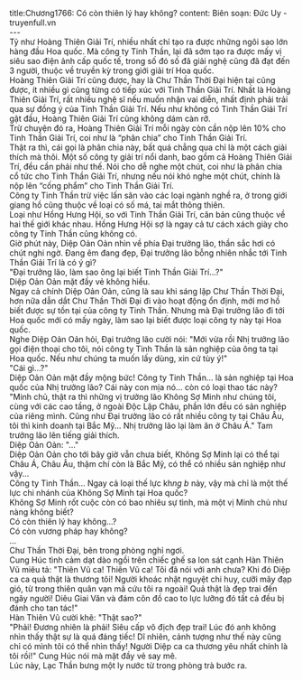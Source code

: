 title:Chương1766: Có còn thiên lý hay không?
content:
Biên soạn: Đức Uy - truyenfull.vn<br>---<br>Tỷ như Hoàng Thiên Giải Trí, nhiều nhất chỉ tạo ra được những ngôi sao lớn hàng đầu Hoa quốc. Mà công ty Tinh Thần, lại đã sớm tạo ra được mấy vị siêu sao điện ảnh cấp quốc tế, trong số đó số đã giải nghệ cũng đã đạt đến 3 người, thuộc về truyền kỳ trong giới giải trí Hoa quốc.<br>Hoàng Thiên Giải Trí cũng được, hay là Chư Thần Thời Đại hiện tại cũng được, ít nhiều gì cũng từng có tiếp xúc với Tinh Thần Giải Trí. Nhất là Hoàng Thiên Giải Trí, rất nhiều nghệ sĩ nếu muốn nhận vai diễn, nhất định phải trải qua sự đồng ý của Tinh Thần Giải Trí. Nếu như không có Tinh Thần Giải Trí gật đầu, Hoàng Thiên Giải Trí cũng không dám càn rỡ.<br>Trừ chuyện đó ra, Hoàng Thiên Giải Trí mỗi ngày còn cần nộp lên 10% cho Tinh Thần Giải Trí, coi như là “phân chia” cho Tinh Thần Giải Trí.<br>Thật ra thì, cái gọi là phân chia này, bất quá chẳng qua chỉ là một cách giải thích mà thôi. Một số công ty giải trí nổi danh, bao gồm cả Hoàng Thiên Giải Trí, đều cần phải như thế. Nói cho dễ nghe một chút, coi như là phân chia cổ tức cho Tinh Thần Giải Trí, nhưng nếu nói khó nghe một chút, chính là nộp lên “cống phẩm” cho Tinh Thần Giải Trí.<br>Công ty Tinh Thần trừ việc lấn sân vào các loại ngành nghề ra, ở trong giới giang hồ cũng thuộc về loại có số má, tai mắt thông thiên.<br>Loại như Hồng Hưng Hội, so với Tinh Thần Giải Trí, căn bản cũng thuộc về hai thế giới khác nhau. Hồng Hưng Hội sợ là ngay cả tư cách xách giày cho công ty Tinh Thần cũng không có.<br>Giờ phút này, Diệp Oản Oản nhìn về phía Đại trưởng lão, thần sắc hơi có chút nghi ngờ. Đang êm đang đẹp, Đại trưởng lão bỗng nhiên nhắc tới Tinh Thần Giải Trí là có ý gì?<br>"Đại trưởng lão, làm sao ông lại biết Tinh Thần Giải Trí...?"<br>Diệp Oản Oản mặt đầy vẻ không hiểu.<br>Ngay cả chính Diệp Oản Oản, cũng là sau khi sáng lập Chư Thần Thời Đại, hơn nữa dẫn dắt Chư Thần Thời Đại đi vào hoạt động ổn định, mới mơ hồ biết được sự tồn tại của công ty Tinh Thần. Nhưng mà Đại trưởng lão đi tới Hoa quốc mới có mấy ngày, làm sao lại biết được loại công ty này tại Hoa quốc.<br>Nghe Diệp Oản Oản hỏi, Đại trưởng lão cười nói: "Mới vừa rồi Nhị trưởng lão gọi điện thoại cho tôi, nói công ty Tinh Thần là sản nghiệp của ông ta tại Hoa quốc. Nếu như chúng ta muốn lấy dùng, xin cứ tùy ý!"<br>"Cái gì...?"<br>Diệp Oản Oản mặt đầy mộng bức! Công ty Tinh Thần... là sản nghiệp tại Hoa quốc của Nhị trưởng lão? Cái này con mịa nó... còn có loại thao tác này?<br>"Minh chủ, thật ra thì những vị trưởng lão Không Sợ Minh như chúng tôi, cùng với các cao tầng, ở ngoài Độc Lập Châu, phần lớn đều có sản nghiệp của riêng mình. Cũng như Đại trưởng lão có rất nhiều công ty tại Châu Âu, tôi thì kinh doanh tại Bắc Mỹ... Nhị trưởng lão lại làm ăn ở Châu Á." Tam trưởng lão lên tiếng giải thích.<br>Diệp Oản Oản: "..."<br>Diệp Oản Oản cho tới bây giờ vẫn chưa biết, Không Sợ Minh lại có thể tại Châu Á, Châu Âu, thậm chí còn là Bắc Mỹ, có thể có nhiều sản nghiệp như vậy...<br>Công ty Tinh Thần... Ngay cả loại thế lực kh*ng b* này, vậy mà chỉ là một thế lực chi nhánh của Không Sợ Minh tại Hoa quốc?<br>Không Sợ Minh rốt cuộc còn có bao nhiêu sự tình, mà một vị Minh chủ như nàng không biết?<br>Có còn thiên lý hay không...?<br>Có còn vương pháp hay không?<br>...<br>Chư Thần Thời Đại, bên trong phòng nghỉ ngơi.<br>Cung Húc tình cảm dạt dào ngồi trên chiếc ghế sa lon sát cạnh Hàn Thiên Vũ miêu tả: "Thiên Vũ ca! Thiên Vũ ca! Tôi đã nói với anh chưa? Khi đó Diệp ca ca quả thật là thương tôi! Người khoác nhật nguyệt chi huy, cưỡi mây đạp gió, từ trong thiên quân vạn mã cứu tôi ra ngoài! Quả thật là đẹp trai đến ngây người! Diêu Giai Văn và đám côn đồ cao to lực lưỡng đó tất cả đều bị đánh cho tan tác!"<br>Hàn Thiên Vũ cười khẽ: "Thật sao?"<br>"Phải! Đương nhiên là phải! Siêu cấp vô địch đẹp trai! Lúc đó anh không nhìn thấy thật sự là quá đáng tiếc! Dĩ nhiên, cảnh tượng như thế này cũng chỉ có mình tôi có thể nhìn thấy! Người Diệp ca ca thương yêu nhất chính là tôi rồi!" Cung Húc nói mà mặt đầy vẻ say mê.<br>Lúc này, Lạc Thần bưng một ly nước từ trong phòng trà bước ra.